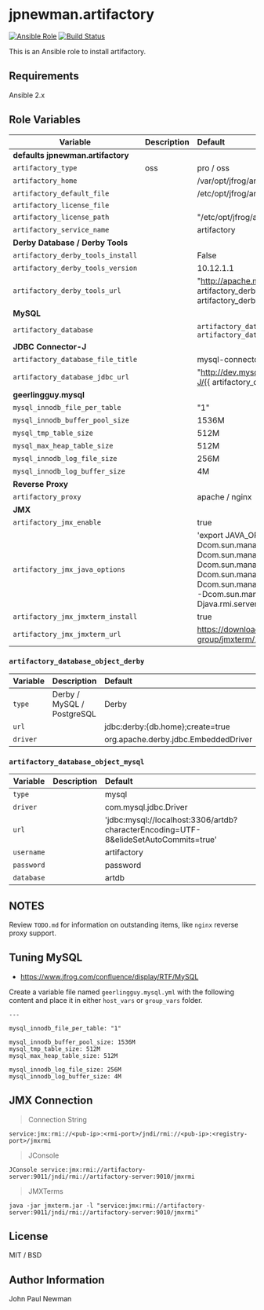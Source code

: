 # jpnewman.artifactory

[![Ansible Role](https://img.shields.io/ansible/role/12824.svg?maxAge=2592000)](https://galaxy.ansible.com/jpnewman/artifactory/)
[![Build Status](https://travis-ci.org/jpnewman/ansible-role-artifactory.svg?branch=master)](https://travis-ci.org/jpnewman/ansible-role-artifactory)

This is an Ansible role to install artifactory.

## Requirements

Ansible 2.x

## Role Variables

|Variable|Description|Default|
|---|---|:--|
|**defaults jpnewman.artifactory**|||
|```artifactory_type```|oss|pro / oss|
|```artifactory_home```||/var/opt/jfrog/artifactory|
|```artifactory_default_file```||/etc/opt/jfrog/artifactory/default|
|```artifactory_license_file```|||
|```artifactory_license_path```||"/etc/opt/jfrog/artifactory/artifactory.lic"|
|```artifactory_service_name```||artifactory|
|**Derby Database / Derby Tools**|||
|```artifactory_derby_tools_install```||False|
|```artifactory_derby_tools_version```||10.12.1.1|
|```artifactory_derby_tools_url```||"http://apache.mirror.anlx.net//db/derby/db-derby-{{ artifactory\_derby\_tools\_version }}/db-derby-{{ artifactory\_derby\_tools\_version }}-bin.zip"|
|**MySQL**|||
|```artifactory_database```||```artifactory_database_object_derby``` / ```artifactory_database_object```|
|**JDBC Connector-J**|||
|```artifactory_database_file_title```||mysql-connector-java-5.1.40|
|```artifactory_database_jdbc_url```||"http://dev.mysql.com/get/Downloads/Connector-J/{{ artifactory\_database\_file\_title }}.tar.gz"|
|**geerlingguy.mysql**|||
|```mysql_innodb_file_per_table```||"1"|
|```mysql_innodb_buffer_pool_size```||1536M|
|```mysql_tmp_table_size```||512M|
|```mysql_max_heap_table_size```||512M|
|```mysql_innodb_log_file_size```||256M|
|```mysql_innodb_log_buffer_size```||4M|
|**Reverse Proxy**|||
|```artifactory_proxy```||apache / nginx|
|**JMX**|||
|```artifactory_jmx_enable```||true|
|```artifactory_jmx_java_options```||'export JAVA\_OPTIONS="$JAVA\_OPTIONS -Dcom.sun.management.jmxremote -Dcom.sun.management.jmxremote.port=9010 -Dcom.sun.management.jmxremote.rmi.port=9011 -Dcom.sun.management.jmxremote.local.only=false -Dcom.sun.management.jmxremote.authenticate=false -Dcom.sun.management.jmxremote.ssl=false -Djava.rmi.server.hostname={{ ansible_hostname }}"'|
|```artifactory_jmx_jmxterm_install```||true|
|```artifactory_jmx_jmxterm_url```||https://downloads.sourceforge.net/project/cyclops-group/jmxterm/1.0.0/jmxterm-1.0.0-uber.jar|

### ```artifactory_database_object_derby```

|Variable|Description|Default|
|---|---|:--|
|```type```|Derby / MySQL / PostgreSQL|Derby|
|```url```||jdbc:derby:{db.home};create=true|
|```driver```||org.apache.derby.jdbc.EmbeddedDriver|

### ```artifactory_database_object_mysql```

|Variable|Description|Default|
|---|---|:--|
|```type```||mysql|
|```driver```||com.mysql.jdbc.Driver|
|```url```||'jdbc:mysql://localhost:3306/artdb?characterEncoding=UTF-8&elideSetAutoCommits=true'|
|```username```||artifactory|
|```password```||password|
|```database```||artdb|

## NOTES

Review ```TODO.md``` for information on outstanding items, like ```nginx``` reverse proxy support.

## Tuning MySQL

- <https://www.jfrog.com/confluence/display/RTF/MySQL>

Create a variable file named ```geerlingguy.mysql.yml``` with the following content and place it in either ```host_vars``` or ```group_vars``` folder.

~~~
---

mysql_innodb_file_per_table: "1"

mysql_innodb_buffer_pool_size: 1536M
mysql_tmp_table_size: 512M
mysql_max_heap_table_size: 512M

mysql_innodb_log_file_size: 256M
mysql_innodb_log_buffer_size: 4M
~~~

## JMX Connection

> Connection String

~~~
service:jmx:rmi://<pub-ip>:<rmi-port>/jndi/rmi://<pub-ip>:<registry-port>/jmxrmi
~~~

> JConsole

~~~
JConsole service:jmx:rmi://artifactory-server:9011/jndi/rmi://artifactory-server:9010/jmxrmi
~~~

> JMXTerms

~~~
java -jar jmxterm.jar -l "service:jmx:rmi://artifactory-server:9011/jndi/rmi://artifactory-server:9010/jmxrmi"
~~~

## License

MIT / BSD

## Author Information

John Paul Newman
